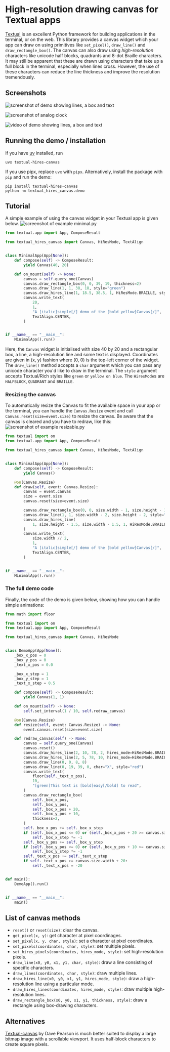 # High-resolution drawing canvas for Textual apps

[Textual](https://www.textualize.io/) is an excellent Python framework for building applications in the terminal, or on the web. This library provides a canvas widget which your app can draw on using primitives like `set_pixel()`, `draw_line()` and `draw_rectangle_box()`. The canvas can also draw using _high-resolution_ characters like unicode half blocks, quadrants and 8-dot Braille characters. It may still be apparent that these are drawn using characters that take up a full block in the terminal, especially when lines cross. However, the use of these characters can reduce the line thickness and improve the resolution tremendously.

## Screenshots

![screenshot of demo showing lines, a box and text](https://github.com/davidfokkema/textual-hires-canvas/blob/main/docs/images/screenshot-demo.png)

![screenshot of analog clock](https://github.com/davidfokkema/textual-hires-canvas/blob/main/docs/images/screenshot-analog-clock.png)

![video of demo showing lines, a box and text](https://github.com/user-attachments/assets/b39de904-3b43-414c-8cfd-6e31caa56c10)

## Running the demo / installation

If you have [uv](https://astral.sh/uv/) installed, run
```console
uvx textual-hires-canvas
```
If you use pipx, replace `uvx` with `pipx`. Alternatively, install the package with `pip` and run the demo:
```console
pip install textual-hires-canvas
python -m textual_hires_canvas.demo
```

## Tutorial

A simple example of using the canvas widget in your Textual app is given below.
![screenshot of example minimal.py](https://github.com/davidfokkema/textual-hires-canvas/blob/main/docs/images/screenshot-minimal.png)
```python
from textual.app import App, ComposeResult

from textual_hires_canvas import Canvas, HiResMode, TextAlign


class MinimalApp(App[None]):
    def compose(self) -> ComposeResult:
        yield Canvas(40, 20)

    def on_mount(self) -> None:
        canvas = self.query_one(Canvas)
        canvas.draw_rectangle_box(0, 0, 39, 19, thickness=2)
        canvas.draw_line(1, 1, 38, 18, style="green")
        canvas.draw_hires_line(1, 18.5, 38.5, 1, HiResMode.BRAILLE, style="blue")
        canvas.write_text(
            20,
            1,
            "A [italic]simple[/] demo of the [bold yellow]Canvas[/]",
            TextAlign.CENTER,
        )


if __name__ == "__main__":
    MinimalApp().run()
```
Here, the `Canvas` widget is initialised with size 40 by 20 and a rectangular box, a line, a high-resolution line and some text is displayed. Coordinates are given in (x, y) fashion where (0, 0) is the top-left corner of the widget. The `draw_line()` method accepts a `char` argument which you can pass any unicode character you'd like to draw in the terminal. The `style` argument accepts Textual/Rich styles like `green` or `yellow on blue`. The `HiresMode`s are `HALFBLOCK`, `QUADRANT` and `BRAILLE`.

### Resizing the canvas

To automatically resize the Canvas to fit the available space in your app or the terminal, you can handle the `Canvas.Resize` event and call `Canvas.reset(size=event.size)` to resize the canvas. Be aware that the canvas is cleared and you have to redraw, like this:
![screenshot of example resizable.py](https://github.com/davidfokkema/textual-hires-canvas/blob/main/docs/images/screenshot-resizable.png)
```python
from textual import on
from textual.app import App, ComposeResult

from textual_hires_canvas import Canvas, HiResMode, TextAlign


class MinimalApp(App[None]):
    def compose(self) -> ComposeResult:
        yield Canvas()

    @on(Canvas.Resize)
    def draw(self, event: Canvas.Resize):
        canvas = event.canvas
        size = event.size
        canvas.reset(size=event.size)

        canvas.draw_rectangle_box(0, 0, size.width - 1, size.height - 1, thickness=2)
        canvas.draw_line(1, 1, size.width - 2, size.height - 2, style="green")
        canvas.draw_hires_line(
            1, size.height - 1.5, size.width - 1.5, 1, HiResMode.BRAILLE, style="blue"
        )
        canvas.write_text(
            size.width // 2,
            1,
            "A [italic]simple[/] demo of the [bold yellow]Canvas[/]",
            TextAlign.CENTER,
        )


if __name__ == "__main__":
    MinimalApp().run()
```

### The full demo code

Finally, the code of the demo is given below, showing how you can handle simple animations:
```python
from math import floor

from textual import on
from textual.app import App, ComposeResult

from textual_hires_canvas import Canvas, HiResMode


class DemoApp(App[None]):
    _box_x_pos = 0
    _box_y_pos = 0
    _text_x_pos = 0.0

    _box_x_step = 1
    _box_y_step = 1
    _text_x_step = 0.5

    def compose(self) -> ComposeResult:
        yield Canvas(1, 1)

    def on_mount(self) -> None:
        self.set_interval(1 / 10, self.redraw_canvas)

    @on(Canvas.Resize)
    def resize(self, event: Canvas.Resize) -> None:
        event.canvas.reset(size=event.size)

    def redraw_canvas(self) -> None:
        canvas = self.query_one(Canvas)
        canvas.reset()
        canvas.draw_hires_line(2, 10, 78, 2, hires_mode=HiResMode.BRAILLE, style="blue")
        canvas.draw_hires_line(2, 5, 78, 10, hires_mode=HiResMode.BRAILLE)
        canvas.draw_line(0, 0, 8, 8)
        canvas.draw_line(0, 19, 39, 0, char="X", style="red")
        canvas.write_text(
            floor(self._text_x_pos),
            10,
            "[green]This text is [bold]easy[/bold] to read",
        )
        canvas.draw_rectangle_box(
            self._box_x_pos,
            self._box_y_pos,
            self._box_x_pos + 20,
            self._box_y_pos + 10,
            thickness=2,
        )
        self._box_x_pos += self._box_x_step
        if (self._box_x_pos <= 0) or (self._box_x_pos + 20 >= canvas.size.width - 1):
            self._box_x_step *= -1
        self._box_y_pos += self._box_y_step
        if (self._box_y_pos <= 0) or (self._box_y_pos + 10 >= canvas.size.height - 1):
            self._box_y_step *= -1
        self._text_x_pos += self._text_x_step
        if self._text_x_pos >= canvas.size.width + 20:
            self._text_x_pos = -20


def main():
    DemoApp().run()


if __name__ == "__main__":
    main()
```

## List of canvas methods

- `reset()` or `reset(size)`: clear the canvas.
- `get_pixel(x, y)`: get character at pixel coordinages.
- `set_pixel(x, y, char, style)`: set a character at pixel coordinates.
- `set_pixels(coordinates, char, style)`: set multiple pixels.
- `set_hires_pixels(coordinates, hires_mode, style)`: set high-resolution pixels.
- `draw_line(x0, y0, x1, y1, char, style)`: draw a line consisting of specific characters.
- `draw_lines(coordinates, char, style)`: draw multiple lines.
- `draw_hires_line(x0, y0, x1, y1, hires_mode, style)`: draw a high-resolution line using a particular mode.
- `draw_hires_lines(coordinates, hires_mode, style)`: draw multiple high-resolution lines. 
- `draw_rectangle_box(x0, y0, x1, y1, thickness, style)`: draw a rectangle using box-drawing characters.

## Alternatives

[Textual-canvas](https://github.com/davep/textual-canvas) by Dave Pearson is much better suited to display a large bitmap image with a scrollable viewport. It uses half-block characters to create square pixels.
